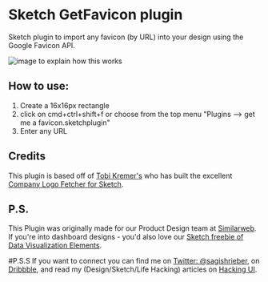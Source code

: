 # Sketch GetFavicon plugin
Sketch plugin to import any favicon (by URL) into your design using the Google Favicon API.

![image to explain how this works](https://github.com/sagishrieber/sketch-get-favicon-by-url/raw/master/favicon-plugin-demo.gif "how this works")

## How to use:
1. Create a 16x16px rectangle
2. click on cmd+ctrl+shift+f or choose from the top menu "Plugins --> get me a favicon.sketchplugin"
3. Enter any URL

## Credits 
This plugin is based off of [Tobi Kremer's](https://github.com/soulchild "Tobi Kremer on Github") who has built the excellent [Company Logo Fetcher for Sketch](https://github.com/soulchild/sketch-logo-fetcher).

## P.S.
This Plugin was originally made for our Product Design team at [Similarweb](http://similarweb.com "Similarweb"). If you're into dashboard designs - you'd also love our [Sketch freebie of Data Visualization Elements](http://hackingui.com/freebies/free-data-visualization-elements-ui-kit/ "Sketch freebie of Data Visualization on Hacking UI").

#P.S.S
If you want to connect you can find me on [Twitter: @sagishrieber](http://twitter.com/sagishrieber "@sagishrieber"), on [Dribbble](http://dribbble.com/sagishrieber "Dribbble"), and read my (Design/Sketch/Life Hacking) articles on [Hacking UI](http://hackingUI.com "Hacking UI").



